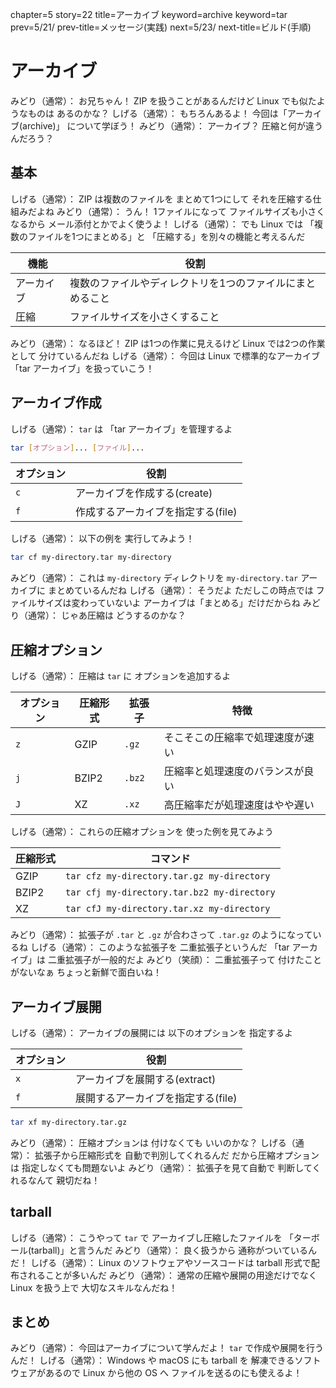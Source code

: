 chapter=5
story=22
title=アーカイブ
keyword=archive
keyword=tar
prev=5/21/
prev-title=メッセージ(実践)
next=5/23/
next-title=ビルド(手順)

# アーカイブ

みどり（通常）：
  お兄ちゃん！
  ZIP を扱うことがあるんだけど
  Linux でも似たようなものは
  あるのかな？
しげる（通常）：
  もちろんあるよ！
  今回は「アーカイブ(archive)」
  について学ぼう！
みどり（通常）：
  アーカイブ？
  圧縮と何が違うんだろう？

## 基本

しげる（通常）：
  ZIP は複数のファイルを
  まとめて1つにして
  それを圧縮する仕組みだよね
みどり（通常）：
  うん！
  1ファイルになって
  ファイルサイズも小さくなるから
  メール添付とかでよく使うよ！
しげる（通常）：
  でも Linux では
  「複数のファイルを1つにまとめる」と
  「圧縮する」を別々の機能と考えるんだ

機能       | 役割
---------- | ----
アーカイブ | 複数のファイルやディレクトリを1つのファイルにまとめること
圧縮       | ファイルサイズを小さくすること

みどり（通常）：
  なるほど！
  ZIP は1つの作業に見えるけど
  Linux では2つの作業として
  分けているんだね
しげる（通常）：
  今回は Linux で標準的なアーカイブ
  「tar アーカイブ」を扱っていこう！

## アーカイブ作成

しげる（通常）：
  `tar` は
  「tar アーカイブ」を管理するよ

```bash
tar [オプション]... [ファイル]...
```

オプション | 役割
---------- | ----
`c`        | アーカイブを作成する(create)
`f`        | 作成するアーカイブを指定する(file)

しげる（通常）：
  以下の例を
  実行してみよう！

```bash
tar cf my-directory.tar my-directory
```

みどり（通常）：
  これは `my-directory` ディレクトリを
  `my-directory.tar` アーカイブに
  まとめているんだね
しげる（通常）：
  そうだよ
  ただしこの時点では
  ファイルサイズは変わっていないよ
  アーカイブは「まとめる」だけだからね
みどり（通常）：
  じゃあ圧縮は
  どうするのかな？

## 圧縮オプション

しげる（通常）：
  圧縮は `tar` に
  オプションを追加するよ

オプション | 圧縮形式 | 拡張子 | 特徴
---------- | -------- | ------ | ----
`z`        | GZIP     | `.gz`  | そこそこの圧縮率で処理速度が速い
`j`        | BZIP2    | `.bz2` | 圧縮率と処理速度のバランスが良い
`J`        | XZ       | `.xz`  | 高圧縮率だが処理速度はやや遅い

しげる（通常）：
  これらの圧縮オプションを
  使った例を見てみよう

圧縮形式 | コマンド
-------- | --------
GZIP     | `tar cfz my-directory.tar.gz my-directory`
BZIP2    | `tar cfj my-directory.tar.bz2 my-directory`
XZ       | `tar cfJ my-directory.tar.xz my-directory`

みどり（通常）：
  拡張子が
  `.tar` と `.gz` が合わさって
  `.tar.gz` のようになっているね
しげる（通常）：
  このような拡張子を
  二重拡張子というんだ
  「tar アーカイブ」は
  二重拡張子が一般的だよ
みどり（笑顔）：
  二重拡張子って
  付けたことがないなぁ
  ちょっと新鮮で面白いね！

## アーカイブ展開

しげる（通常）：
  アーカイブの展開には
  以下のオプションを
  指定するよ

オプション | 役割
---------- | ----
`x`        | アーカイブを展開する(extract)
`f`        | 展開するアーカイブを指定する(file)

```bash
tar xf my-directory.tar.gz
```

みどり（通常）：
  圧縮オプションは
  付けなくても
  いいのかな？
しげる（通常）：
  拡張子から圧縮形式を
  自動で判別してくれるんだ
  だから圧縮オプションは
  指定しなくても問題ないよ
みどり（通常）：
  拡張子を見て自動で
  判断してくれるなんて
  親切だね！

## tarball

しげる（通常）：
  こうやって `tar` で
  アーカイブし圧縮したファイルを
  「ターボール(tarball)」と言うんだ
みどり（通常）：
  良く扱うから
  通称がついているんだ！
しげる（通常）：
  Linux のソフトウェアやソースコードは
  tarball 形式で配布されることが多いんだ
みどり（通常）：
  通常の圧縮や展開の用途だけでなく
  Linux を扱う上で
  大切なスキルなんだね！

## まとめ

みどり（通常）：
  今回はアーカイブについて学んだよ！
  `tar` で作成や展開を行うんだ！
しげる（通常）：
  Windows や macOS にも tarball を
  解凍できるソフトウェアがあるので
  Linux から他の OS へ
  ファイルを送るのにも使えるよ！

